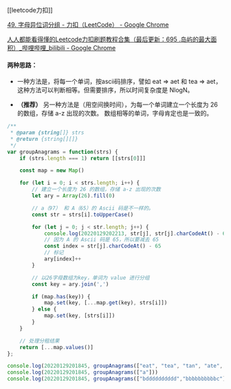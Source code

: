 [[leetcode力扣]]

[49. 字母异位词分组 - 力扣（LeetCode） - Google Chrome](https://leetcode-cn.com/problems/group-anagrams/)

[人人都能看得懂的Leetcode力扣刷题教程合集（最后更新：695 .岛屿的最大面积）_哔哩哔哩_bilibili - Google Chrome](https://www.bilibili.com/video/BV1wA411b7qZ?p=10)

#### 两种思路：

- 一种方法是，将每一个单词，按ascii码排序，譬如 eat => aet 和 tea => aet，这种方法可以判断相等。但需要排序，所以时间复杂度是 NlogN。

- **（推荐）** 另一种方法是（用空间换时间），为每一个单词建立一个长度为 26 的数组，存储 a-z 出现的次数。 数组相等的单词，字母肯定也是一致的。

```javascript
/**
 * @param {string[]} strs
 * @return {string[][]}
 */
var groupAnagrams = function(strs) {
	if (strs.length === 1) return [[strs[0]]]

	const map = new Map()

	for (let i = 0; i < strs.length; i++) {
		// 建立一个长度为 26 的数组，存储 a-z 出现的次数
		let ary = Array(26).fill(0)

		// a（97） 和 A（65）的 Ascii 码是不一样的。
		const str = strs[i].toUpperCase()

		for (let j = 0; j < str.length; j++) {
			console.log(20220129202213, str[j], str[j].charCodeAt() - 65)
			// 因为 A 的 Ascii 码是 65，所以要减去 65
			const index = str[j].charCodeAt() - 65
			// 标记
			ary[index]++
		}

		// 以26字母数组为key，单词为 value 进行分组
		const key = ary.join(',')

		if (map.has(key)) {
			map.set(key, [...map.get(key), strs[i]])
		} else {
			map.set(key, [strs[i]])
		}
	}

	// 处理分租结果
	return [...map.values()]
};

console.log(20220129201845, groupAnagrams(["eat", "tea", "tan", "ate", "nat", "bat"]))
console.log(20220129201845, groupAnagrams(["a"]))
console.log(20220129201845, groupAnagrams(["bdddddddddd","bbbbbbbbbbc"]))
```